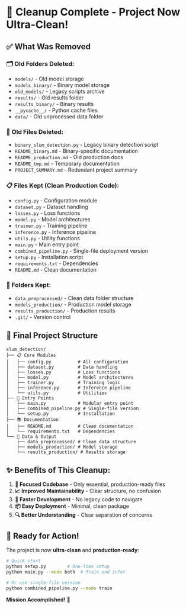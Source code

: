 # 🧹 Cleanup Complete - Project Now Ultra-Clean!

## ✅ What Was Removed

### 🗂️ **Old Folders Deleted:**
- `models/` - Old model storage
- `models_binary/` - Binary model storage  
- `old_models/` - Legacy scripts archive
- `results/` - Old results folder
- `results_binary/` - Binary results
- `__pycache__/` - Python cache files
- `data/` - Old unprocessed data folder

### 📄 **Old Files Deleted:**
- `binary_slum_detection.py` - Legacy binary detection script
- `README_binary.md` - Binary-specific documentation
- `README_production.md` - Old production docs
- `README_tmp.md` - Temporary documentation
- `PROJECT_SUMMARY.md` - Redundant project summary

### 📋 **Files Kept (Clean Production Code):**
- `config.py` - Configuration module
- `dataset.py` - Dataset handling
- `losses.py` - Loss functions
- `model.py` - Model architectures
- `trainer.py` - Training pipeline
- `inference.py` - Inference pipeline
- `utils.py` - Utility functions
- `main.py` - Main entry point
- `combined_pipeline.py` - Single-file deployment version
- `setup.py` - Installation script
- `requirements.txt` - Dependencies
- `README.md` - Clean documentation

### 📁 **Folders Kept:**
- `data_preprocessed/` - Clean data folder structure
- `models_production/` - Production model storage
- `results_production/` - Production results
- `.git/` - Version control

## 🎯 **Final Project Structure**

```
slum_detection/
├── 📋 Core Modules
│   ├── config.py          # All configuration
│   ├── dataset.py         # Data handling
│   ├── losses.py          # Loss functions
│   ├── model.py           # Model architectures
│   ├── trainer.py         # Training logic
│   ├── inference.py       # Inference pipeline
│   └── utils.py           # Utilities
├── 🚀 Entry Points
│   ├── main.py            # Modular entry point
│   ├── combined_pipeline.py # Single-file version
│   └── setup.py           # Installation
├── 📚 Documentation
│   ├── README.md          # Clean documentation
│   └── requirements.txt   # Dependencies
└── 📁 Data & Output
    ├── data_preprocessed/ # Clean data structure
    ├── models_production/ # Model storage
    └── results_production/ # Results storage
```

## ✨ **Benefits of This Cleanup:**

1. **🎯 Focused Codebase** - Only essential, production-ready files
2. **📈 Improved Maintainability** - Clear structure, no confusion
3. **🚀 Faster Development** - No legacy code to navigate
4. **📦 Easy Deployment** - Minimal, clean package
5. **🔍 Better Understanding** - Clear separation of concerns

## 🎉 **Ready for Action!**

The project is now **ultra-clean** and **production-ready**:

```bash
# Quick start
python setup.py        # One-time setup
python main.py --mode both  # Train and infer

# Or use single-file version
python combined_pipeline.py --mode train
```

**Mission Accomplished!** 🎯

